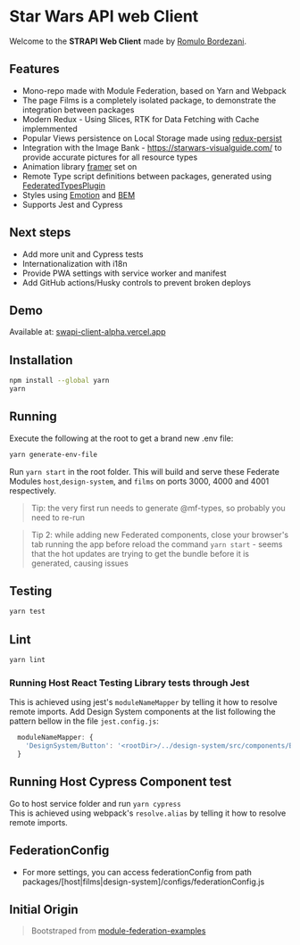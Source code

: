 # Star Wars API web Client

Welcome to the **STRAPI Web Client** made by [Romulo Bordezani](https://github.com/romulobordezani).

## Features

- Mono-repo made with Module Federation, based on Yarn and Webpack
- The page Films is a completely isolated package, to demonstrate the integration between packages
- Modern Redux - Using Slices, RTK for Data Fetching with Cache implemmented
- Popular Views persistence on Local Storage made using [redux-persist](https://www.npmjs.com/package/redux-persist)
- Integration with the Image Bank - https://starwars-visualguide.com/ to provide accurate pictures for all resource types
- Animation library [framer](https://www.framer.com/motion/) set on
- Remote Type script definitions between packages, generated using [FederatedTypesPlugin](https://github.com/module-federation/typescript)
- Styles using [Emotion](https://emotion.sh/docs/introduction) and [BEM](https://getbem.com/introduction/)
- Supports Jest and Cypress 


## Next steps

- Add more unit and Cypress tests
- Internationalization with i18n 
- Provide PWA settings with service worker and manifest
- Add GitHub actions/Husky controls to prevent broken deploys 

## Demo

Available at: [swapi-client-alpha.vercel.app](https://swapi-client-alpha.vercel.app)

## Installation

```bash
npm install --global yarn
yarn
```

## Running 

Execute the following at the root to get a brand new .env file: 
```bash
yarn generate-env-file
```

Run `yarn start` in the root folder. This will build and serve these Federate Modules `host`,`design-system`, and `films` on ports 3000, 4000 and 4001 respectively.

> Tip: the very first run needs to generate @mf-types, so probably you need to re-run

> Tip 2: while adding new Federated components, close your browser's tab running the app before reload the command `yarn start` - seems that the hot updates are trying to get the bundle before it is generated, causing issues



## Testing

```bash
yarn test
```

## Lint
```bash
yarn lint
```

### Running Host React Testing Library tests through Jest

This is achieved using jest's `moduleNameMapper` by telling it how to resolve remote imports.
Add Design System components at the list following the pattern bellow in the file `jest.config.js`:

```javascript
  moduleNameMapper: {
    'DesignSystem/Button': '<rootDir>/../design-system/src/components/Button',
  }
```

## Running Host Cypress Component test

Go to host service folder and run `yarn cypress` <br />
This is achieved using webpack's `resolve.alias` by telling it how to resolve remote imports.

## FederationConfig

- For more settings, you can access federationConfig from path packages/[host|films|design-system]/configs/federationConfig.js

## Initial Origin
> Bootstraped from [module-federation-examples](https://github.com/module-federation/module-federation-examples/tree/master/typescript-react-monorepo-test)